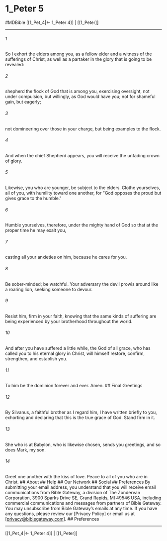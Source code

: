 # 1_Peter 5
#MDBible
[[1_Pet_4|← 1_Peter 4]] | [[1_Peter]]

***


###### 1 
So I exhort the elders among you, as a fellow elder and a witness of the sufferings of Christ, as well as a partaker in the glory that is going to be revealed: 

###### 2 
shepherd the flock of God that is among you, exercising oversight, not under compulsion, but willingly, as God would have you; not for shameful gain, but eagerly; 

###### 3 
not domineering over those in your charge, but being examples to the flock. 

###### 4 
And when the chief Shepherd appears, you will receive the unfading crown of glory. 

###### 5 
Likewise, you who are younger, be subject to the elders. Clothe yourselves, all of you, with humility toward one another, for "God opposes the proud but gives grace to the humble." 

###### 6 
Humble yourselves, therefore, under the mighty hand of God so that at the proper time he may exalt you, 

###### 7 
casting all your anxieties on him, because he cares for you. 

###### 8 
Be sober-minded; be watchful. Your adversary the devil prowls around like a roaring lion, seeking someone to devour. 

###### 9 
Resist him, firm in your faith, knowing that the same kinds of suffering are being experienced by your brotherhood throughout the world. 

###### 10 
And after you have suffered a little while, the God of all grace, who has called you to his eternal glory in Christ, will himself restore, confirm, strengthen, and establish you. 

###### 11 
To him be the dominion forever and ever. Amen. ## Final Greetings 

###### 12 
By Silvanus, a faithful brother as I regard him, I have written briefly to you, exhorting and declaring that this is the true grace of God. Stand firm in it. 

###### 13 
She who is at Babylon, who is likewise chosen, sends you greetings, and so does Mark, my son. 

###### 14 
Greet one another with the kiss of love. Peace to all of you who are in Christ. ## About ## Help ## Our Network ## Social ## Preferences By submitting your email address, you understand that you will receive email communications from Bible Gateway, a division of The Zondervan Corporation, 3900 Sparks Drive SE, Grand Rapids, MI 49546 USA, including commercial communications and messages from partners of Bible Gateway. You may unsubscribe from Bible Gateway&rsquo;s emails at any time. If you have any questions, please review our [Privacy Policy] or email us at [privacy@biblegateway.com]. ## Preferences

***

[[1_Pet_4|← 1_Peter 4]] | [[1_Peter]]
